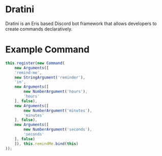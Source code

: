 # Dratini

Dratini is an Eris based Discord bot framework that allows developers to create commands declaratively.

# Example Command

```js
this.register(new Command(
    new Arguments([
	'remind-me',
	new StringArgument('reminder'),
	'in',
	new Arguments([
	    new NumberArgument('hours'),
	    'hours'
	], false),
	new Arguments([
	    new NumberArgument('minutes'),
	    'minutes'
	], false),
	new Arguments([
	    new NumberArgument('seconds'),
	    'seconds'
	], false)
    ]), this.remindMe.bind(this)
));
```

